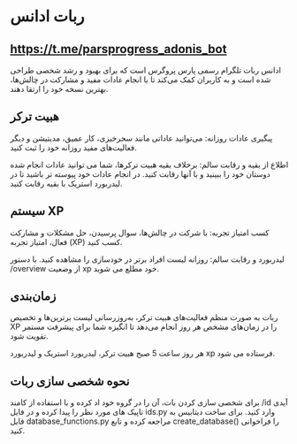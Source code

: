 # ربات ادانس 

## https://t.me/parsprogress_adonis_bot 
ادانس ربات تلگرام رسمی پارس پروگرس  است که برای بهبود و رشد شخصی طراحی شده است و به کاربران کمک می‌کند تا با انجام عادات مفید و مشارکت در چالش‌ها، بهترین نسخه خود را ارتقا دهند.


## هبیت ترکر
پیگیری عادات روزانه: می‌توانید عاداتی مانند سحرخیزی، کار عمیق، مدیتیشن و دیگر فعالیت‌های مفید روزانه خود را ثبت کنید.

اطلاع از بقیه و رقابت سالم: برخلاف بقیه هبیت ترکرها، شما می توانید عادات انجام شده دوستان خود را ببینید و با آنها رقابت کنید. در انجام عادات خود پیوسته تر باشید تا در لیدربورد استریک با بقیه رقابت کنید.

## سیستم XP
کسب امتیاز تجربه: با شرکت در چالش‌ها، سوال پرسیدن، حل مشکلات و مشارکت فعال، امتیاز تجربه (XP) کسب کنید.

لیدربورد و رقابت سالم: روزانه لیست افراد برتر در خودسازی را مشاهده کنید. 
با دستور /overview از وضعیت xp خود مطلع می شوید.


## زمان‌بندی
ربات به صورت منظم فعالیت‌های هبیت ترکر، به‌روزرسانی لیست برترین‌ها و تخصیص XP را در زمان‌های مشخص هر روز انجام می‌دهد تا انگیزه شما برای پیشرفت مستمر تقویت شود.

هر روز ساعت 5 صبح هبیت ترکر، لیدربورد استریک و لیدربورد xp فرستاده می شود.


## نحوه شخصی سازی ربات
برای شخصی سازی کردن بات، آن را در گروه خود اد کرده و با استفاده از کامند /id آیدی تاپیک های مورد نظر را پیدا کرده و در فایل ids.py وارد کنید.
برای ساخت دیتابیس به فایل database_functions.py مراجعه کرده و تابع create_database() را فراخوانی کنید.